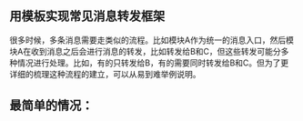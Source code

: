 ## 用模板实现常见消息转发框架

很多时候，多条消息需要走类似的流程。比如模块A作为统一的消息入口，然后模块A在收到消息之后会进行消息的转发，比如转发给B和C，但这些转发可能分多种情况进行处理。比如，有的只转发给B，有的需要同时转发给B和C。但为了更详细的梳理这种流程的建立，可以从易到难举例说明。

## 最简单的情况：
